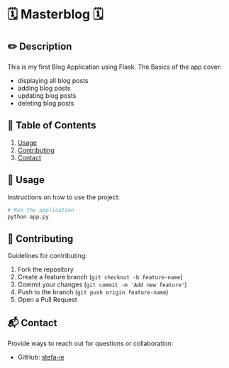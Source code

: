 # 🗓️ Masterblog 🗓️

## ✏️ Description
This is my first Blog Application using Flask. 
The Basics of the app cover:
- displaying all blog posts 
- adding blog posts
- updating blog posts
- deleting blog posts


## 📖 Table of Contents
1. [Usage](#usage)
2. [Contributing](#contributing)
3. [Contact](#contact)


## 💾 Usage
Instructions on how to use the project:
```sh
# Run the application
python app.py
```


## 👥 Contributing
Guidelines for contributing:
1. Fork the repository
2. Create a feature branch (`git checkout -b feature-name`)
3. Commit your changes (`git commit -m 'Add new feature'`)
4. Push to the branch (`git push origin feature-name`)
5. Open a Pull Request

## 📬 Contact
Provide ways to reach out for questions or collaboration:
- GitHub: [stefa-ie](https://github.com/stefa-ie)

